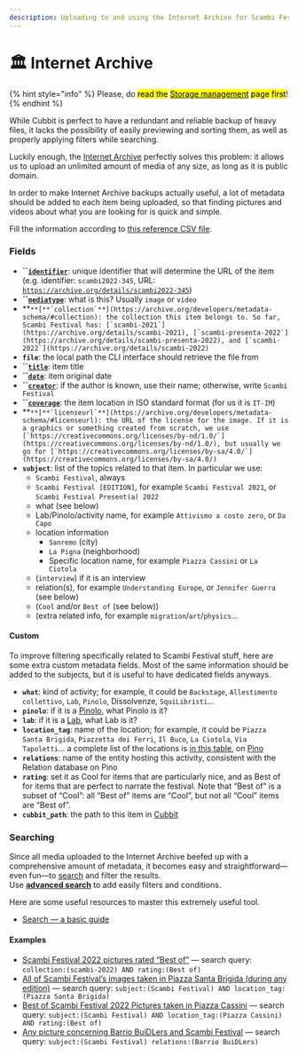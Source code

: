```yaml
---
description: Uploading to and using the Internet Archive for Scambi Festival media
---
```


# 🏛 Internet Archive

{% hint style="info" %}
Please, do <mark style="background-color:yellow;">read the</mark> [<mark style="background-color:yellow;">Storage management</mark>](./) <mark style="background-color:yellow;">page first</mark>!
{% endhint %}

While Cubbit is perfect to have a redundant and reliable backup of heavy files, it lacks the possibility of easily previewing and sorting them, as well as properly applying filters while searching.

Luckily enough, the [Internet Archive](https://archive.org) perfectly solves this problem: it allows us to upload an unlimited amount of media of any size, as long as it is public domain.

In order to make Internet Archive backups actually useful, a lot of metadata should be added to each item being uploaded, so that finding pictures and videos about what you are looking for is quick and simple.

Fill the information according to [this reference CSV file](https://x.scambi.org/scambi-archive.org-reference.csv).

### Fields

* **``**[**`identifier`**](https://archive.org/developers/metadata-schema/#identifier): unique identifier that will determine the URL of the item (e.g. identifier: `scambi2022-345`, URL: [`https://archive.org/details/scambi2022-345`](https://archive.org/details/scambi2022-345))
* **``**[**`mediatype`**](https://archive.org/developers/metadata-schema/#mediatype): what is this? Usually `image` or `video`
* **``**[**`collection`**](https://archive.org/developers/metadata-schema/#collection): the collection this item belongs to. So far, Scambi Festival has: [`scambi-2021`](https://archive.org/details/scambi-2021), [`scambi-presenta-2022`](https://archive.org/details/scambi-presenta-2022), and [`scambi-2022`](https://archive.org/details/scambi-2022)``
* **`file`**: the local path the CLI interface should retrieve the file from
* **``**[**`title`**](https://archive.org/developers/metadata-schema/#title): item title
* **``**[**`date`**](https://archive.org/developers/metadata-schema/#date): item original date
* **``**[**`creator`**](https://archive.org/developers/metadata-schema/#creator): if the author is known, use their name; otherwise, write `Scambi Festival`
* **``**[**`coverage`**](https://archive.org/developers/metadata-schema/#coverage): the item location in ISO standard format (for us it is `IT-IM`)
* **``**[**`licenseurl`**](https://archive.org/developers/metadata-schema/#licenseurl): the URL of the license for the image. If it is a graphics or something created from scratch, we use [`https://creativecommons.org/licenses/by-nd/1.0/`](https://creativecommons.org/licenses/by-nd/1.0/), but usually we go for [`https://creativecommons.org/licenses/by-sa/4.0/`](https://creativecommons.org/licenses/by-sa/4.0/)``
* **`subject`**: list of the topics related to that item. In particular we use:
  * `Scambi Festival`, always
  * `Scambi Festival [EDITION]`, for example `Scambi Festival 2021`, or `Scambi Festival Present(a) 2022`
  * what (see below)
  * Lab/Pinolo/activity name, for example `Attivismo a costo zero`, or `Da Capo`
  * location information
    * `Sanremo` (city)
    * `La Pigna` (neighborhood)
    * Specific location name, for example `Piazza Cassini` or `La Ciotola`
  * (`interview`) if it is an interview
  * relation(s), for example `Understanding Europe`, or `Jennifer Guerra` (see below)
  * (`Cool` and/or `Best of` (see below))
  * (extra related info, for example `migration`/`art`/`physics`…

#### Custom

To improve filtering specifically related to Scambi Festival stuff, here are some extra custom metadata fields. Most of the same information should be added to the subjects, but it is useful to have dedicated fields anyways.

* **`what`**: kind of activity; for example, it could be `Backstage`, `Allestimento collettivo`, `Lab`, `Pinolo`, Dissolvenze, `SquiLibristi`…
* **`pinolo`**: if it is a [Pinolo](../../format/pinoli.md), what Pinolo is it?
* **`lab`**: if it is a [Lab](../../format/lab.md), what Lab is it?
* **`location_tag`**: name of the location; for example, it could be `Piazza Santa Brigida`, `Piazzetta dei Ferri`, `Il Buco`, `La Ciotola`, `Via Tapoletti`… a complete list of the locations is [in this table](https://pino.scambi.org/database/61/table/322), on [Pino](../pino.md)
* **`relations`**: name of the entity hosting this activity, consistent with the Relation database on Pino
* **`rating`**: set it as Cool for items that are particularly nice, and as Best of for items that are perfect to narrate the festival. Note that “Best of” is a subset of “Cool”: all “Best of” items are “Cool”, but not all “Cool” items are “Best of”.
* **`cubbit_path`**: the path to this item in [Cubbit](https://web.cubbit.io)

### Searching

Since all media uploaded to the Internet Archive beefed up with a comprehensive amount of metadata, it becomes easy and straightforward—even fun—to [search](https://archive.org/search.php) and filter the results.\
Use [**advanced search**](https://archive.org/advancedsearch.php) to add easily filters and conditions.

Here are some useful resources to master this extremely useful tool.

* [Search — a basic guide](https://help.archive.org/help/search-a-basic-guide/)

#### Examples

* [Scambi Festival 2022 pictures rated “Best of”](https://archive.org/search.php?query=collection%3A%28scambi-2022%29%20AND%20rating%3A%28Best%20of%29) — search query: `collection:(scambi-2022) AND rating:(Best of)`
* [All of Scambi Festival’s images taken in Piazza Santa Brigida (during any edition)](https://archive.org/search.php?query=subject%3A%28Scambi%20Festival%29%20AND%20location\_tag%3A%28Piazza%20Santa%20Brigida%29) — search query: `subject:(Scambi Festival) AND location_tag:(Piazza Santa Brigida)`
* [Best of Scambi Festival 2022 Pictures taken in Piazza Cassini](https://archive.org/search.php?query=subject%3A%28Scambi%20Festival%29%20AND%20location\_tag%3A%28Piazza%20Cassini%29%20AND%20rating%3A%28Best%20of%29) — search query: `subject:(Scambi Festival) AND location_tag:(Piazza Cassini) AND rating:(Best of)`
* [Any picture concerning Barrio BuiDLers and Scambi Festival](https://archive.org/search.php?query=subject%3A%28Scambi%20Festival%29%20AND%20relations%3A%28Barrio%20BuiDLers%29) — search query: `subject:(Scambi Festival) relations:(Barrio BuiDLers)`
